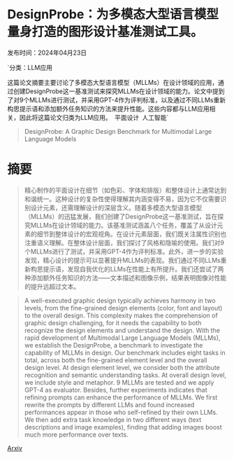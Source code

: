 # DesignProbe：为多模态大型语言模型量身打造的图形设计基准测试工具。

发布时间：2024年04月23日

`分类：LLM应用

这篇论文摘要主要讨论了多模态大型语言模型（MLLMs）在设计领域的应用，通过创建DesignProbe这一基准测试来探究MLLMs在设计领域的能力。论文中提到了对9个MLLMs进行测试，并采用GPT-4作为评判标准，以及通过不同LLMs重新构思提示语和添加额外任务知识的方法来提升性能。这些内容都与LLM应用相关，因此将这篇论文归类为LLM应用。` `平面设计` `人工智能`

> DesignProbe: A Graphic Design Benchmark for Multimodal Large Language Models

# 摘要

> 精心制作的平面设计在细节（如色彩、字体和排版）和整体设计上通常达到和谐统一。这种设计的复杂性使得理解其内涵变得不易，因为它不仅需要识别设计元素，还需理解设计的深层含义。随着多模态大型语言模型（MLLMs）的迅猛发展，我们创建了DesignProbe这一基准测试，旨在探究MLLMs在设计领域的能力。该基准测试涵盖八个任务，覆盖了从设计元素的细节到整体设计的宏观视角。在设计元素层面，我们既关注属性识别也注重语义理解。在整体设计层面，我们探讨了风格和隐喻的使用。我们对9个MLLMs进行了测试，并采用GPT-4作为评判标准。此外，进一步的实验发现，精心设计的提示可以显著提升MLLMs的表现。我们通过不同LLMs重新构思提示语，发现自我优化的LLMs在性能上有所提升。我们还尝试了两种添加额外任务知识的方法——文本描述和图像示例，结果表明图像对性能的提升远超过文本。

> A well-executed graphic design typically achieves harmony in two levels, from the fine-grained design elements (color, font and layout) to the overall design. This complexity makes the comprehension of graphic design challenging, for it needs the capability to both recognize the design elements and understand the design. With the rapid development of Multimodal Large Language Models (MLLMs), we establish the DesignProbe, a benchmark to investigate the capability of MLLMs in design. Our benchmark includes eight tasks in total, across both the fine-grained element level and the overall design level. At design element level, we consider both the attribute recognition and semantic understanding tasks. At overall design level, we include style and metaphor. 9 MLLMs are tested and we apply GPT-4 as evaluator. Besides, further experiments indicates that refining prompts can enhance the performance of MLLMs. We first rewrite the prompts by different LLMs and found increased performances appear in those who self-refined by their own LLMs. We then add extra task knowledge in two different ways (text descriptions and image examples), finding that adding images boost much more performance over texts.

[Arxiv](https://arxiv.org/abs/2404.14801)